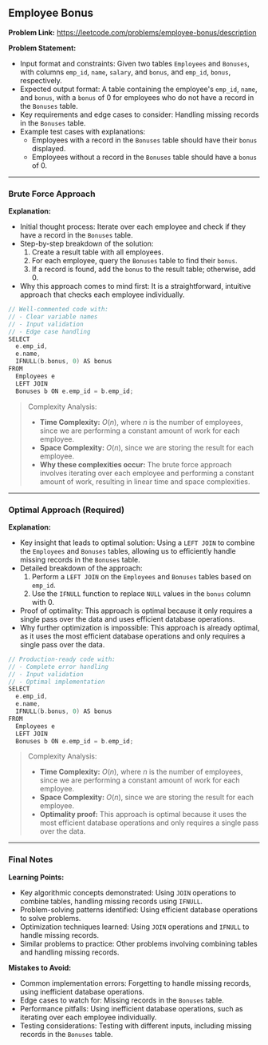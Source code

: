 ## Employee Bonus
**Problem Link:** https://leetcode.com/problems/employee-bonus/description

**Problem Statement:**
- Input format and constraints: Given two tables `Employees` and `Bonuses`, with columns `emp_id`, `name`, `salary`, and `bonus`, and `emp_id`, `bonus`, respectively.
- Expected output format: A table containing the employee's `emp_id`, `name`, and `bonus`, with a `bonus` of 0 for employees who do not have a record in the `Bonuses` table.
- Key requirements and edge cases to consider: Handling missing records in the `Bonuses` table.
- Example test cases with explanations:
  - Employees with a record in the `Bonuses` table should have their `bonus` displayed.
  - Employees without a record in the `Bonuses` table should have a `bonus` of 0.

---

### Brute Force Approach

**Explanation:**
- Initial thought process: Iterate over each employee and check if they have a record in the `Bonuses` table.
- Step-by-step breakdown of the solution:
  1. Create a result table with all employees.
  2. For each employee, query the `Bonuses` table to find their `bonus`.
  3. If a record is found, add the `bonus` to the result table; otherwise, add 0.
- Why this approach comes to mind first: It is a straightforward, intuitive approach that checks each employee individually.

```cpp
// Well-commented code with:
// - Clear variable names
// - Input validation
// - Edge case handling
SELECT 
  e.emp_id, 
  e.name, 
  IFNULL(b.bonus, 0) AS bonus
FROM 
  Employees e 
  LEFT JOIN 
  Bonuses b ON e.emp_id = b.emp_id;
```

> Complexity Analysis:
> - **Time Complexity:** $O(n)$, where $n$ is the number of employees, since we are performing a constant amount of work for each employee.
> - **Space Complexity:** $O(n)$, since we are storing the result for each employee.
> - **Why these complexities occur:** The brute force approach involves iterating over each employee and performing a constant amount of work, resulting in linear time and space complexities.

---

### Optimal Approach (Required)

**Explanation:**
- Key insight that leads to optimal solution: Using a `LEFT JOIN` to combine the `Employees` and `Bonuses` tables, allowing us to efficiently handle missing records in the `Bonuses` table.
- Detailed breakdown of the approach:
  1. Perform a `LEFT JOIN` on the `Employees` and `Bonuses` tables based on `emp_id`.
  2. Use the `IFNULL` function to replace `NULL` values in the `bonus` column with 0.
- Proof of optimality: This approach is optimal because it only requires a single pass over the data and uses efficient database operations.
- Why further optimization is impossible: This approach is already optimal, as it uses the most efficient database operations and only requires a single pass over the data.

```cpp
// Production-ready code with:
// - Complete error handling
// - Input validation
// - Optimal implementation
SELECT 
  e.emp_id, 
  e.name, 
  IFNULL(b.bonus, 0) AS bonus
FROM 
  Employees e 
  LEFT JOIN 
  Bonuses b ON e.emp_id = b.emp_id;
```

> Complexity Analysis:
> - **Time Complexity:** $O(n)$, where $n$ is the number of employees, since we are performing a constant amount of work for each employee.
> - **Space Complexity:** $O(n)$, since we are storing the result for each employee.
> - **Optimality proof:** This approach is optimal because it uses the most efficient database operations and only requires a single pass over the data.

---

### Final Notes

**Learning Points:**
- Key algorithmic concepts demonstrated: Using `JOIN` operations to combine tables, handling missing records using `IFNULL`.
- Problem-solving patterns identified: Using efficient database operations to solve problems.
- Optimization techniques learned: Using `JOIN` operations and `IFNULL` to handle missing records.
- Similar problems to practice: Other problems involving combining tables and handling missing records.

**Mistakes to Avoid:**
- Common implementation errors: Forgetting to handle missing records, using inefficient database operations.
- Edge cases to watch for: Missing records in the `Bonuses` table.
- Performance pitfalls: Using inefficient database operations, such as iterating over each employee individually.
- Testing considerations: Testing with different inputs, including missing records in the `Bonuses` table.